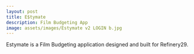 ```yaml
---
layout: post
title: E$tymate
description: Film Budgeting App
image: assets/images/Estymate v2 LOGIN b.jpg
---
```


Estymate is a Film Budgeting application designed and built for Refinery29.
